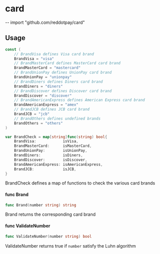 # card
--
    import "github.com/reddotpay/card"


## Usage

```go
const (
	// BrandVisa defines Visa card brand
	BrandVisa = "visa"
	// BrandMasterCard defines MasterCard card brand
	BrandMasterCard = "mastercard"
	// BrandUnionPay defines UnionPay card brand
	BrandUnionPay = "unionpay"
	// BrandDiners defines Diners card brand
	BrandDiners = "diners"
	// BrandDiscover defines Discover card brand
	BrandDiscover = "discover"
	// BrandAmericanExpress defines American Express card brand
	BrandAmericanExpress = "amex"
	// BrandJCB defines JCB card brand
	BrandJCB = "jcb"
	// BrandOthers defines undefined brands
	BrandOthers = "others"
)
```

```go
var BrandCheck = map[string]func(string) bool{
	BrandVisa:            isVisa,
	BrandMasterCard:      isMasterCard,
	BrandUnionPay:        isUnionPay,
	BrandDiners:          isDiners,
	BrandDiscover:        isDiscover,
	BrandAmericanExpress: isAmericanExpress,
	BrandJCB:             isJCB,
}
```
BrandCheck defines a map of functions to check the various card brands

#### func  Brand

```go
func Brand(number string) string
```
Brand returns the corresponding card brand

#### func  ValidateNumber

```go
func ValidateNumber(number string) bool
```
ValidateNumber returns true if `number` satisfy the Luhn algorithm
